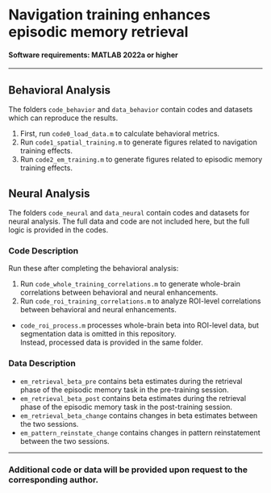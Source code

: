 # Navigation training enhances episodic memory retrieval

#### Software requirements: MATLAB 2022a or higher

---

## Behavioral Analysis
The folders `code_behavior` and `data_behavior` contain codes and datasets which can reproduce the results.

1) First, run `code0_load_data.m` to calculate behavioral metrics.
2) Run `code1_spatial_training.m` to generate figures related to navigation training effects.
3) Run `code2_em_training.m` to generate figures related to episodic memory training effects.


## Neural Analysis
The folders `code_neural` and `data_neural` contain codes and datasets for neural analysis. 
The full data and code are not included here, but the full logic is provided in the codes.

### Code Description

Run these after completing the behavioral analysis:

1) Run `code_whole_training_correlations.m` to generate whole-brain correlations between behavioral and neural enhancements.
2) Run `code_roi_training_correlations.m` to analyze ROI-level correlations between behavioral and neural enhancements.

- `code_roi_process.m` processes whole-brain beta into ROI-level data, but segmentation data is omitted in this repository.\
Instead, processed data is provided in the same folder.


### Data Description
- `em_retrieval_beta_pre` contains beta estimates during the retrieval phase of the episodic memory task in the pre-training session.
- `em_retrieval_beta_post` contains beta estimates during the retrieval phase of the episodic memory task in the post-training session.
- `em_retrieval_beta_change` contains changes in beta estimates between the two sessions.
- `em_pattern_reinstate_change` contains changes in pattern reinstatement between the two sessions.


---
### Additional code or data will be provided upon request to the corresponding author.
